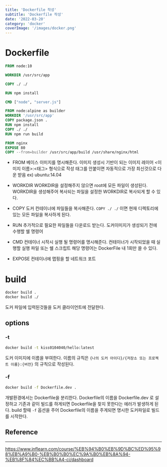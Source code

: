 ```yaml
---
title: 'Dockerfile 작성'
subtitle: 'Dockerfile 작성'
date: '2022-03-20'
category: 'docker'
coverImage: '/images/docker.png'
---
```


# Dockerfile

```Dockerfile
FROM node:10

WORKDIR /usr/src/app

COPY ./ ./

RUN npm install

CMD ["node", "server.js"]
```

```Dockerfile
FROM node:alpine as builder
WORKDIR '/usr/src/app'
COPY package.json .
RUN npm install
COPY ./ ./
RUN npm run build

FROM nginx
EXPOSE 80
COPY --from=builder /usr/src/app/build /usr/share/nginx/html
```

- FROM
  베이스 이미지를 명시해준다.
  이미지 생성시 기반이 되는 이미지 레이어
  <이미지 이름>:<태그> 형식으로 작성
  태그를 안붙이면 자동적으로 가장 최신것으로 다운 받음
  ex) ubuntu:14.04

- WORKDIR
  WORKDIR을 설정해주지 않으면 root에 모든 파일이 생성된다.
  WORKDIR을 생성해주어 복사되는 파일을 설정한 WORKDIR로 복사되게 할 수 있다.

- COPY
  도커 컨테이너에 파일들을 복사해준다.
  `COPY ./ ./` 이면 현재 디렉토리에 있는 모든 파일을 복사하게 된다.

- RUN
  추가적으로 필요한 파일들을 다운로드 받는다.
  도커이미지가 생성되기 전에 수행할 쉘 명령어

- CMD
  컨테이너 시작시 실행 될 명령어를 명시해준다.
  컨테이너가 시작되었을 때 실행할 실행 파일 또는 쉘 스크립트
  해당 명령어는 DockerFile 내 1회만 쓸 수 있다.

- EXPOSE
  컨테이너에 맵핑을 할 네트워크 포트

# build

```zsh
docker build .
docker build ./
```

도커 파일에 입력된것들을 도커 클라이언트에 전달한다.

## options

### -t

```zsh
docker build -t kiss0104040/hello:latest
```

도커 이미지에 이름을 부여한다.
이름의 규칙은 `{나의 도커 아이디}/{저장소 또는 프로젝트 이름}:{버전}` 의 규칙으로 작성된다.

### -f

```zsh
docker build -f Dockerfile.dev .
```

개발환경에서는 Dockerfile을 분리한다.
Dockerfile의 이름을 Dockerfile.dev 로 설정하고 기존과 같이 빌드를 하게되면 Dockerfile을 찾지 못한다는 에러가 발생하게 된다.
build 할때 `-f` 옵션을 주어 Dockerfile의 이름을 주게되면 명시한 도커파일로 빌드를 시작한다.

## Reference

---

https://www.inflearn.com/course/%EB%94%B0%EB%9D%BC%ED%95%98%EB%A9%B0-%EB%B0%B0%EC%9A%B0%EB%8A%94-%EB%8F%84%EC%BB%A4-ci/dashboard
